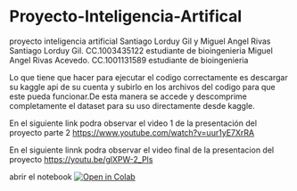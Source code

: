 # Proyecto-Inteligencia-Artifical
proyecto inteligencia artificial Santiago Lorduy Gil y Miguel Angel Rivas
Santiago Lorduy Gil. CC.1003435122 estudiante de bioingenieria 
Miguel Angel Rivas Acevedo. CC.1001131589 estudiante de bioingenieria 

Lo que tiene que hacer para ejecutar el codigo correctamente es descargar su kaggle api de su cuenta y subirlo en los archivos del codigo para que este pueda funcionar.De esta manera se accede y descomprime completamente el dataset para su uso directamente desde kaggle. 

En el siguiente link podra observar el video 1 de la presentación del proyecto parte 2
https://www.youtube.com/watch?v=uur1yE7XrRA

En el siguiente linnk podra observar el video final de la presentacion del proyecto 
https://youtu.be/glXPW-2_Pls

abrir el notebook [![Open in Colab](https://colab.research.google.com/assets/colab-badge.svg)](https://colab.research.google.com/github/santiagolorduy1306/Proyecto-Inteligencia-Artifical/blob/main/01_NotebookFinal.ipynb)
